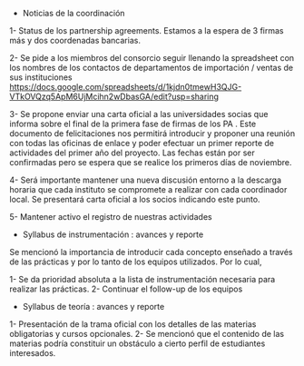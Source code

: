 * Noticias de la coordinación 

1- Status de los partnership agreements. Estamos a la espera de 3 firmas más y dos coordenadas bancarias.

2- Se pide a los miembros del consorcio seguir llenando la spreadsheet con los nombres de los contactos de departamentos de importación / ventas de sus instituciones 
https://docs.google.com/spreadsheets/d/1kjdn0tmewH3QJG-VTkOVQzq5ApM6UjMcihn2wDbasGA/edit?usp=sharing

3- Se propone enviar una carta oficial a las universidades socias que informa sobre el final de la primera fase de firmas de los PA . Este documento de felicitaciones 
nos permitirá introducir y proponer una reunión con todas las oficinas de enlace y poder efectuar un primer reporte de actividades del primer año del proyecto.
Las fechas están por ser confirmadas pero se espera que se realice los primeros días de noviembre.

4- Será importante mantener una nueva discusión entorno a la descarga horaria que cada instituto se compromete a realizar con cada coordinador local. Se presentará 
carta oficial a los socios indicando este punto.

5- Mantener activo el registro de nuestras actividades 


* Syllabus de instrumentación : avances y reporte

Se mencionó la importancia de introducir cada concepto enseñado a través de las prácticas y por lo tanto de los equipos utilizados. Por lo cual,

1- Se da prioridad absoluta a la lista de instrumentación necesaria para realizar las prácticas.
2- Continuar el follow-up de los equipos

* Syllabus de teoría : avances y reporte

1- Presentación de la trama oficial con los detalles de las materias obligatorias y cursos opcionales. 
2- Se mencionó que el contenido de las materias podría constituir un obstáculo a cierto perfil de estudiantes interesados.


